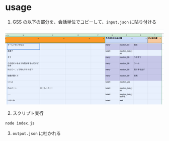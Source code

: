 # usage

1. GSS の以下の部分を、会話単位でコピーして、`input.json` に貼り付ける

![example](./readme1.png)

2. スクリプト実行
```
node index.js
```

3. `output.json` に吐かれる
